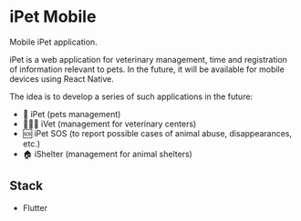 # iPet Mobile

Mobile iPet application.

iPet is a web application for veterinary management, time and registration of information relevant to pets. In the future, it will be available for mobile devices using React Native.

The idea is to develop a series of such applications in the future:

- 🐶 iPet (pets management)
- 👨🏻‍⚕️ iVet (management for veterinary centers)
- 🆘 iPet SOS (to report possible cases of animal abuse, disappearances, etc.)
- 🏠 iShelter (management for animal shelters)

## Stack

- Flutter

